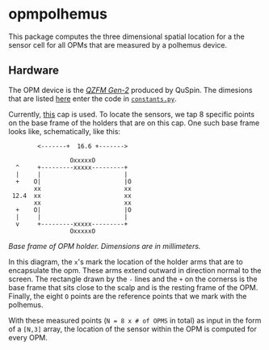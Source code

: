 # opmpolhemus

This package computes the three dimensional spatial location for a the sensor
cell for all OPMs that are measured by a polhemus device. 

## Hardware
The OPM device is the 
*[QZFM Gen-2](https://quspin.com/products-qzfm/)* produced by QuSpin. The
dimesions that are listed
[here](http://quspin.com/wp-content/uploads/2016/08/Gen-2.jpg) enter the code in
[`constants.py`](https://github.com/paulmoonshine/opmpolhemus/blob/master/opmpolhemus/constants.py).

Currently, [this](https://quspin.com/experimental-meg-cap/) cap is used. To
locate the sensors, we tap 8 specific points on the base frame of the holders that are
on this cap. One such base frame looks like, schematically, like this: 
```
        <-------+  16.6 +------->

                 OxxxxxO
  ^     +---------xxxxx---------+
  |     |                       |
  +    O|                       |O
       xx                       xx
 12.4  xx                       xx
       xx                       xx
  +    O|                       |O
  |     |                       |
  v     +---------xxxxx---------+
                 OxxxxxO
```
*Base frame of OPM holder. Dimensions are in millimeters.*

In this diagram, the `x`'s mark the location of the holder arms that are to
encapsulate the opm. These arms extend outward in direction normal to the screen.
The rectangle drawn by the `-` lines and the `+` on the cornerss is the base
frame that sits close to the scalp and is the resting frame of the OPM. Finally,
the eight `O` points are the reference points that we mark with the polhemus.

With these measured points (`N = 8 x # of OPMS` in total) as input in the form of a
`[N,3]` array, the location of the sensor within the OPM is computed for every
OPM.
